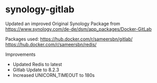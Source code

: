 # synology-gitlab
Updated an improved Original Synology Package from https://www.synology.com/de-de/dsm/app_packages/Docker-GitLab

Packages used: 
https://hub.docker.com/r/sameersbn/gitlab/
https://hub.docker.com/r/sameersbn/redis/


Improvements
- Updated Redis to latest
- Gitlab Update to 8.2.3
- Increased UNICORN_TIMEOUT to 180s

